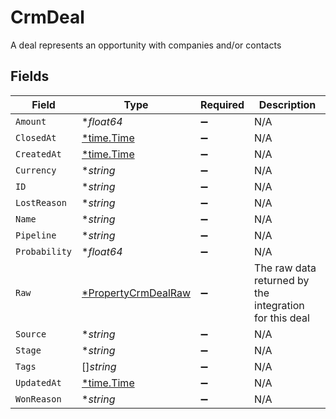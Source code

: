 # CrmDeal

A deal represents an opportunity with companies and/or contacts


## Fields

| Field                                                            | Type                                                             | Required                                                         | Description                                                      |
| ---------------------------------------------------------------- | ---------------------------------------------------------------- | ---------------------------------------------------------------- | ---------------------------------------------------------------- |
| `Amount`                                                         | **float64*                                                       | :heavy_minus_sign:                                               | N/A                                                              |
| `ClosedAt`                                                       | [*time.Time](https://pkg.go.dev/time#Time)                       | :heavy_minus_sign:                                               | N/A                                                              |
| `CreatedAt`                                                      | [*time.Time](https://pkg.go.dev/time#Time)                       | :heavy_minus_sign:                                               | N/A                                                              |
| `Currency`                                                       | **string*                                                        | :heavy_minus_sign:                                               | N/A                                                              |
| `ID`                                                             | **string*                                                        | :heavy_minus_sign:                                               | N/A                                                              |
| `LostReason`                                                     | **string*                                                        | :heavy_minus_sign:                                               | N/A                                                              |
| `Name`                                                           | **string*                                                        | :heavy_minus_sign:                                               | N/A                                                              |
| `Pipeline`                                                       | **string*                                                        | :heavy_minus_sign:                                               | N/A                                                              |
| `Probability`                                                    | **float64*                                                       | :heavy_minus_sign:                                               | N/A                                                              |
| `Raw`                                                            | [*PropertyCrmDealRaw](../../models/shared/propertycrmdealraw.md) | :heavy_minus_sign:                                               | The raw data returned by the integration for this deal           |
| `Source`                                                         | **string*                                                        | :heavy_minus_sign:                                               | N/A                                                              |
| `Stage`                                                          | **string*                                                        | :heavy_minus_sign:                                               | N/A                                                              |
| `Tags`                                                           | []*string*                                                       | :heavy_minus_sign:                                               | N/A                                                              |
| `UpdatedAt`                                                      | [*time.Time](https://pkg.go.dev/time#Time)                       | :heavy_minus_sign:                                               | N/A                                                              |
| `WonReason`                                                      | **string*                                                        | :heavy_minus_sign:                                               | N/A                                                              |